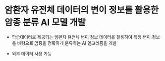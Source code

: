 # 암환자 유전체 데이터의 변이 정보를 활용한 암종 분류 AI 모델 개발
+ 학습데이터로 제공되는 암환자 유전체 변이 정보 데이터를 활용하여 특정 변이 정보를 바탕으로 암종을 정확하게 분류하는 AI 알고리즘을 개발

+ 외부 데이터 사용 가능
